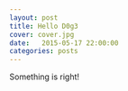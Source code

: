 ```yaml
---
layout: post
title: Hello D0g3
cover: cover.jpg
date:   2015-05-17 22:00:00
categories: posts
---
```


Something is right!
